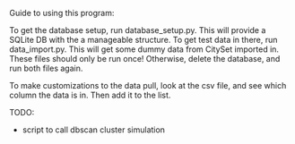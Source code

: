 Guide to using this program:

To get the database setup, run database_setup.py. This will provide a SQLite DB with the a manageable structure.
To get test data in there, run data_import.py. This will get some dummy data from CitySet imported in.
These files should only be run once! Otherwise, delete the database, and run both files again.

To make customizations to the data pull, look at the csv file, and see which column the data is in. Then add it to the list.

TODO:
- script to call dbscan cluster simulation